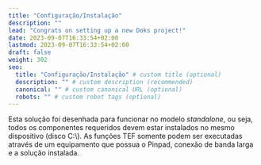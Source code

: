 ```yaml
---
title: "Configuração/Instalação"
description: ""
lead: "Congrats on setting up a new Doks project!"
date: 2023-09-07T16:33:54+02:00
lastmod: 2023-09-07T16:33:54+02:00
draft: false
weight: 302
seo:
  title: "Configuração/Instalação" # custom title (optional)
  description: "" # custom description (recommended)
  canonical: "" # custom canonical URL (optional)
  robots: "" # custom robot tags (optional)
---
```

Esta solução foi desenhada para funcionar no modelo *standalone*, ou seja, todos os componentes requeridos devem estar instalados no mesmo dispositivo (disco C:\\). As funções TEF somente podem ser executadas através de um equipamento que possua o Pinpad, conexão de banda larga e a solução instalada.
